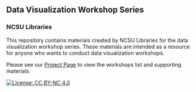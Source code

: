 ## Data Visualization Workshop Series
### NCSU Libraries

This repository contains materials created by NCSU Libraries for the data visualization workshop series. These materials are intended as a resource for anyone who wants to conduct data visualization workshops.

Please see our [Project Page](https://ncsu-libraries.github.io/data-viz-workshops/) to view the workshops list and supporting materials.

[![License: CC BY-NC 4.0](https://licensebuttons.net/l/by-nc/4.0/80x15.png)](http://creativecommons.org/licenses/by-nc/4.0/)
